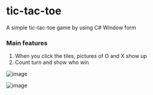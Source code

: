 # tic-tac-toe

A simple tic-tac-toe game by using C# Window form
### Main features
1. When you click the tiles, pictures of O and X show up
2. Count turn and show who win


![image](https://user-images.githubusercontent.com/117606232/202347195-803f7941-93ac-4475-b0bd-251cdc540c2a.png)

![image](https://user-images.githubusercontent.com/117606232/202347244-73649bef-0dbf-472f-b741-f8265e0b7d81.png)

